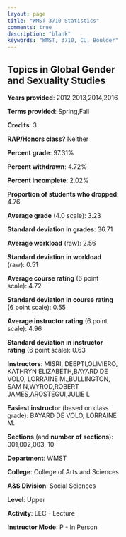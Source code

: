 ```yaml
---
layout: page
title: "WMST 3710 Statistics"
comments: true
description: "blank"
keywords: "WMST, 3710, CU, Boulder"
--- 
```

<head>
<script src="https://ajax.googleapis.com/ajax/libs/jquery/2.1.3/jquery.min.js"></script>
<script src="https://dl.dropboxusercontent.com/s/pc42nxpaw1ea4o9/highcharts.js?dl=0"></script>
<!-- <script src="../assets/js/highcharts.js"></script> -->
<style type="text/css">@font-face {
	font-family: "Bebas Neue";
	src: url(https://www.filehosting.org/file/details/544349/BebasNeue%20Regular.otf) format("opentype");
	}
	h1.Bebas { 
		font-family: "Bebas Neue", Verdana, Tahoma;
	}
</style>
</head>
<body>
	<div id="container" style="float: right; width: 45%; height: 88%; margin-left: 2.5%; margin-right: 2.5%;"></div>
	<script language="JavaScript">
		$(document).ready(function() {
		var chart = {type: 'column'};
		var title = {text: 'Grade Distribution'};
		var xAxis = {categories: ['A','B','C','D','F'],crosshair: true};
		var yAxis = {min: 0,title: {text: 'Percentage'}};
		var tooltip = {headerFormat: '<center><b><span style="font-size:20px">{point.key}</span></b></center>',
		               pointFormat: '<td style="padding:0"><b>{point.y:.1f}%</b></td>',
		               footerFormat: '</table>',shared: true,useHTML: true};
		var plotOptions = {column: {pointPadding: 0.0,borderWidth: 0}};  
		var credits = {enabled: false};var series= [{name: 'Percent',data: [47.08,40.88,7.66,2.19,2.19,]}];
		var json = {};
		json.chart = chart;
		json.title = title;
		json.tooltip = tooltip;
		json.xAxis = xAxis;
		json.yAxis = yAxis;  
		json.series = series;
		json.plotOptions = plotOptions;  
		json.credits = credits;
		$('#container').highcharts(json);
	});
	</script>
</body>
			   
## Topics in Global Gender and Sexuality Studies

**Years provided**: 2012,2013,2014,2016

**Terms provided**: Spring,Fall

**Credits**: 3

**RAP/Honors class?** Neither

**Percent grade**: 97.31%

**Percent withdrawn**: 4.72%

**Percent incomplete**: 2.02%

**Proportion of students who dropped**: 4.76

**Average grade** (4.0 scale): 3.23

**Standard deviation in grades**: 36.71

**Average workload** (raw): 2.56

**Standard deviation in workload** (raw): 0.51

**Average course rating** (6 point scale): 4.72

**Standard deviation in course rating** (6 point scale): 0.55

**Average instructor rating** (6 point scale): 4.96

**Standard deviation in instructor rating** (6 point scale): 0.63

**Instructors**: MISRI, DEEPTI,OLIVIERO, KATHRYN ELIZABETH,BAYARD DE VOLO, LORRAINE M.,BULLINGTON, SAM N,WYROD,ROBERT JAMES,AROSTEGUI,JULIE L

**Easiest instructor** (based on class grade): BAYARD DE VOLO, LORRAINE M.

**Sections** (and **number of sections**): 001,002,003, 10

**Department**: WMST

**College**: College of Arts and Sciences

**A&S Division**: Social Sciences

**Level**: Upper

**Activity**: LEC - Lecture

**Instructor Mode**: P  - In Person